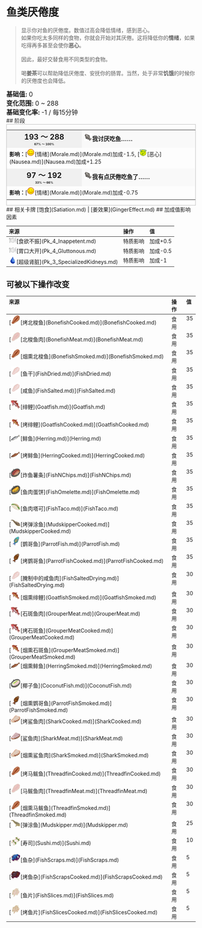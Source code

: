 # 鱼类<nobr>厌倦度</nobr>  
> 显示你对鱼的厌倦度。数值过高会降低情绪，感到恶心。  
> 如果你吃太多同样的食物，你就会开始对其厌倦。这将降低你的<b>情绪</b>，如果吃得再多甚至会使你<b>恶心</b>。<br><br>因此，最好交替食用不同类型的食物。<br><br>喝<b>姜茶</b>可以帮助降低厌倦度、安抚你的肠胃。当然，处于非常<b>饥饿</b>的时候你的厌倦度也会降低。  
  
<div style="font-size:1.2em"><b>基础值: </b> 0 </div>  
<div style="font-size:1.2em"><b>变化范围: </b> 0 ~ 288 </div>  
<div style="font-size:1.2em"><b>基础变化率: </b> -1 / 每15分钟 </div>  
## 阶段  
<div  style="border:1px solid #BBB"><table><tr style="height:2em;"><td style="background-color:#F0F0F0;text-align:center;width:180px;font-size:1.4em;font-weight:bold;vertical-align:middle;"><div>193 ～ 288<div><div style="font-size:0.4em">67% ～ 100%</div></td><td colspan=2 style="font-size:1.1em;vertical-align:middle;background-color:#F9F9F9;"><div><b><div style="width:20px;display:inline-block;text-align:center"><img decoding="async" src="../wiki/Sprite/SaturationFish.png" href="a.md" style="max-width:20px;max-height:20px;"></div>我讨厌吃鱼……</b></div><div style="font-size:0.8em;padding-top:4px;"></div></td></tr><tr><td colspan=2><b>影响：</b>[<div style="width:20px;display:inline-block;text-align:center"><img decoding="async" src="../wiki/Sprite/Content.png" href="a.md" style="max-width:20px;max-height:20px;"></div>[情绪](Morale.md)](Morale.md)加成-1.5, [<div style="width:20px;display:inline-block;text-align:center"><img decoding="async" src="../wiki/Sprite/Dizzy.png" href="a.md" style="max-width:20px;max-height:20px;"></div>[恶心](Nausea.md)](Nausea.md)加成+1.25</td></tr><tr><td colspan=2></td></tr><tr style="height:2em;"><td style="background-color:#F0F0F0;text-align:center;width:180px;font-size:1.4em;font-weight:bold;vertical-align:middle;"><div>97 ～ 192<div><div style="font-size:0.4em">33% ～ 66%</div></td><td colspan=2 style="font-size:1.1em;vertical-align:middle;background-color:#F9F9F9;"><div><b><div style="width:20px;display:inline-block;text-align:center"><img decoding="async" src="../wiki/Sprite/SaturationFish.png" href="a.md" style="max-width:20px;max-height:20px;"></div>我有点厌倦吃鱼了……</b></div><div style="font-size:0.8em;padding-top:4px;"></div></td></tr><tr><td colspan=2><b>影响：</b>[<div style="width:20px;display:inline-block;text-align:center"><img decoding="async" src="../wiki/Sprite/Content.png" href="a.md" style="max-width:20px;max-height:20px;"></div>[情绪](Morale.md)](Morale.md)加成-0.75</td></tr><tr><td colspan=2></td></tr></table></div>  
## 相关卡牌  
[饱食](Satiation.md)  |  [姜效果](GingerEffect.md)  
## 加成值影响因素  
<table class="table table-bordered" data-toggle="table"  ><thead style=""><tr ><th  style="text-align:left;vertical-align:top;"  >来源</th><th  style="text-align:left;vertical-align:top;"  >操作</th><th  style="text-align:left;vertical-align:top;"  >值</th></tr></thead><tr ><td  style="text-align:left;vertical-align:top;"  ><div style="width:20px;display:inline-block;text-align:center"><img decoding="async" src="../wiki/Sprite/Appetite.png" href="a.md" style="max-width:20px;max-height:20px;"></div>[食欲不振](Pk_4_Inappetent.md)</td><td  style="text-align:left;vertical-align:top;"  >特质影响</td><td  style="text-align:left;vertical-align:top;"  >加成+0.5</td></tr><tr ><td  style="text-align:left;vertical-align:top;"  ><div style="width:20px;display:inline-block;text-align:center"><img decoding="async" src="../wiki/Sprite/Appetite.png" href="a.md" style="max-width:20px;max-height:20px;"></div>[胃口大开](Pk_4_Gluttonous.md)</td><td  style="text-align:left;vertical-align:top;"  >特质影响</td><td  style="text-align:left;vertical-align:top;"  >加成-0.5</td></tr><tr ><td  style="text-align:left;vertical-align:top;"  ><div style="width:20px;display:inline-block;text-align:center"><img decoding="async" src="../wiki/Sprite/Thirst.png" href="a.md" style="max-width:20px;max-height:20px;"></div>[超级肾脏](Pk_3_SpecializedKidneys.md)</td><td  style="text-align:left;vertical-align:top;"  >特质影响</td><td  style="text-align:left;vertical-align:top;"  >加成-1</td></tr></tbody></table>  
  
## 可被以下操作改变  
<table class="table table-bordered" data-toggle="table"  ><thead style=""><tr ><th  style="text-align:left;vertical-align:top;"  >来源</th><th  style="text-align:left;vertical-align:top;"  >操作</th><th  style="text-align:left;vertical-align:top;"  data-sortable="true"  >值</th></tr></thead><tr ><td  style="text-align:left;vertical-align:top;"  >[<div style="width:25px;display:inline-block;text-align:center"><img decoding="async" src="../wiki/Sprite/BonefishMeatCooked.png" href="a.md" style="max-width:25px;max-height:25px;"></div>[烤北梭鱼](BonefishCooked.md)](BonefishCooked.md)</td><td  style="text-align:left;vertical-align:top;"  >食用</td><td  style="text-align:left;vertical-align:top;"  >35</td></tr><tr ><td  style="text-align:left;vertical-align:top;"  >[<div style="width:25px;display:inline-block;text-align:center"><img decoding="async" src="../wiki/Sprite/BonefishMeat.png" href="a.md" style="max-width:25px;max-height:25px;"></div>[北梭鱼肉](BonefishMeat.md)](BonefishMeat.md)</td><td  style="text-align:left;vertical-align:top;"  >食用</td><td  style="text-align:left;vertical-align:top;"  >35</td></tr><tr ><td  style="text-align:left;vertical-align:top;"  >[<div style="width:25px;display:inline-block;text-align:center"><img decoding="async" src="../wiki/Sprite/BonefishMeatCooked.png" href="a.md" style="max-width:25px;max-height:25px;"></div>[烟熏北梭鱼](BonefishSmoked.md)](BonefishSmoked.md)</td><td  style="text-align:left;vertical-align:top;"  >食用</td><td  style="text-align:left;vertical-align:top;"  >35</td></tr><tr ><td  style="text-align:left;vertical-align:top;"  >[<div style="width:25px;display:inline-block;text-align:center"><img decoding="async" src="../wiki/Sprite/BonefishDrying.png" href="a.md" style="max-width:25px;max-height:25px;"></div>[鱼干](FishDried.md)](FishDried.md)</td><td  style="text-align:left;vertical-align:top;"  >食用</td><td  style="text-align:left;vertical-align:top;"  >35</td></tr><tr ><td  style="text-align:left;vertical-align:top;"  >[<div style="width:25px;display:inline-block;text-align:center"><img decoding="async" src="../wiki/Sprite/BonefishDrying.png" href="a.md" style="max-width:25px;max-height:25px;"></div>[咸鱼](FishSalted.md)](FishSalted.md)</td><td  style="text-align:left;vertical-align:top;"  >食用</td><td  style="text-align:left;vertical-align:top;"  >35</td></tr><tr ><td  style="text-align:left;vertical-align:top;"  >[<div style="width:25px;display:inline-block;text-align:center"><img decoding="async" src="../wiki/Sprite/Goatfish.png" href="a.md" style="max-width:25px;max-height:25px;"></div>[绯鲤](Goatfish.md)](Goatfish.md)</td><td  style="text-align:left;vertical-align:top;"  >食用</td><td  style="text-align:left;vertical-align:top;"  >35</td></tr><tr ><td  style="text-align:left;vertical-align:top;"  >[<div style="width:25px;display:inline-block;text-align:center"><img decoding="async" src="../wiki/Sprite/GoatfishCooked.png" href="a.md" style="max-width:25px;max-height:25px;"></div>[烤绯鲤](GoatfishCooked.md)](GoatfishCooked.md)</td><td  style="text-align:left;vertical-align:top;"  >食用</td><td  style="text-align:left;vertical-align:top;"  >35</td></tr><tr ><td  style="text-align:left;vertical-align:top;"  >[<div style="width:25px;display:inline-block;text-align:center"><img decoding="async" src="../wiki/Sprite/Herring.png" href="a.md" style="max-width:25px;max-height:25px;"></div>[鲱鱼](Herring.md)](Herring.md)</td><td  style="text-align:left;vertical-align:top;"  >食用</td><td  style="text-align:left;vertical-align:top;"  >35</td></tr><tr ><td  style="text-align:left;vertical-align:top;"  >[<div style="width:25px;display:inline-block;text-align:center"><img decoding="async" src="../wiki/Sprite/HerringCooked.png" href="a.md" style="max-width:25px;max-height:25px;"></div>[烤鲱鱼](HerringCooked.md)](HerringCooked.md)</td><td  style="text-align:left;vertical-align:top;"  >食用</td><td  style="text-align:left;vertical-align:top;"  >35</td></tr><tr ><td  style="text-align:left;vertical-align:top;"  >[<div style="width:25px;display:inline-block;text-align:center"><img decoding="async" src="../wiki/Sprite/FishNChips.png" href="a.md" style="max-width:25px;max-height:25px;"></div>[炸鱼薯条](FishNChips.md)](FishNChips.md)</td><td  style="text-align:left;vertical-align:top;"  >食用</td><td  style="text-align:left;vertical-align:top;"  >35</td></tr><tr ><td  style="text-align:left;vertical-align:top;"  >[<div style="width:25px;display:inline-block;text-align:center"><img decoding="async" src="../wiki/Sprite/FishOmelette.png" href="a.md" style="max-width:25px;max-height:25px;"></div>[鱼肉蛋饼](FishOmelette.md)](FishOmelette.md)</td><td  style="text-align:left;vertical-align:top;"  >食用</td><td  style="text-align:left;vertical-align:top;"  >35</td></tr><tr ><td  style="text-align:left;vertical-align:top;"  >[<div style="width:25px;display:inline-block;text-align:center"><img decoding="async" src="../wiki/Sprite/FishTaco.png" href="a.md" style="max-width:25px;max-height:25px;"></div>[鱼肉塔可](FishTaco.md)](FishTaco.md)</td><td  style="text-align:left;vertical-align:top;"  >食用</td><td  style="text-align:left;vertical-align:top;"  >35</td></tr><tr ><td  style="text-align:left;vertical-align:top;"  >[<div style="width:25px;display:inline-block;text-align:center"><img decoding="async" src="../wiki/Sprite/MudskipperCooked.png" href="a.md" style="max-width:25px;max-height:25px;"></div>[烤弹涂鱼](MudskipperCooked.md)](MudskipperCooked.md)</td><td  style="text-align:left;vertical-align:top;"  >食用</td><td  style="text-align:left;vertical-align:top;"  >35</td></tr><tr ><td  style="text-align:left;vertical-align:top;"  >[<div style="width:25px;display:inline-block;text-align:center"><img decoding="async" src="../wiki/Sprite/ParrotFish.png" href="a.md" style="max-width:25px;max-height:25px;"></div>[鹦哥鱼](ParrotFish.md)](ParrotFish.md)</td><td  style="text-align:left;vertical-align:top;"  >食用</td><td  style="text-align:left;vertical-align:top;"  >35</td></tr><tr ><td  style="text-align:left;vertical-align:top;"  >[<div style="width:25px;display:inline-block;text-align:center"><img decoding="async" src="../wiki/Sprite/ParrotFishCooked.png" href="a.md" style="max-width:25px;max-height:25px;"></div>[烤鹦哥鱼](ParrotFishCooked.md)](ParrotFishCooked.md)</td><td  style="text-align:left;vertical-align:top;"  >食用</td><td  style="text-align:left;vertical-align:top;"  >35</td></tr><tr ><td  style="text-align:left;vertical-align:top;"  >[<div style="width:25px;display:inline-block;text-align:center"><img decoding="async" src="../wiki/Sprite/BonefishDrying.png" href="a.md" style="max-width:25px;max-height:25px;"></div>[腌制中的咸鱼肉](FishSaltedDrying.md)](FishSaltedDrying.md)</td><td  style="text-align:left;vertical-align:top;"  >食用</td><td  style="text-align:left;vertical-align:top;"  >30</td></tr><tr ><td  style="text-align:left;vertical-align:top;"  >[<div style="width:25px;display:inline-block;text-align:center"><img decoding="async" src="../wiki/Sprite/GoatfishCooked.png" href="a.md" style="max-width:25px;max-height:25px;"></div>[烟熏绯鲤](GoatfishSmoked.md)](GoatfishSmoked.md)</td><td  style="text-align:left;vertical-align:top;"  >食用</td><td  style="text-align:left;vertical-align:top;"  >30</td></tr><tr ><td  style="text-align:left;vertical-align:top;"  >[<div style="width:25px;display:inline-block;text-align:center"><img decoding="async" src="../wiki/Sprite/Goatfish.png" href="a.md" style="max-width:25px;max-height:25px;"></div>[石斑鱼肉](GrouperMeat.md)](GrouperMeat.md)</td><td  style="text-align:left;vertical-align:top;"  >食用</td><td  style="text-align:left;vertical-align:top;"  >30</td></tr><tr ><td  style="text-align:left;vertical-align:top;"  >[<div style="width:25px;display:inline-block;text-align:center"><img decoding="async" src="../wiki/Sprite/Goatfish.png" href="a.md" style="max-width:25px;max-height:25px;"></div>[烤石斑鱼](GrouperMeatCooked.md)](GrouperMeatCooked.md)</td><td  style="text-align:left;vertical-align:top;"  >食用</td><td  style="text-align:left;vertical-align:top;"  >30</td></tr><tr ><td  style="text-align:left;vertical-align:top;"  >[<div style="width:25px;display:inline-block;text-align:center"><img decoding="async" src="../wiki/Sprite/GoatfishCooked.png" href="a.md" style="max-width:25px;max-height:25px;"></div>[烟熏石斑鱼](GrouperMeatSmoked.md)](GrouperMeatSmoked.md)</td><td  style="text-align:left;vertical-align:top;"  >食用</td><td  style="text-align:left;vertical-align:top;"  >30</td></tr><tr ><td  style="text-align:left;vertical-align:top;"  >[<div style="width:25px;display:inline-block;text-align:center"><img decoding="async" src="../wiki/Sprite/HerringCooked.png" href="a.md" style="max-width:25px;max-height:25px;"></div>[烟熏鲱鱼](HerringSmoked.md)](HerringSmoked.md)</td><td  style="text-align:left;vertical-align:top;"  >食用</td><td  style="text-align:left;vertical-align:top;"  >30</td></tr><tr ><td  style="text-align:left;vertical-align:top;"  >[<div style="width:25px;display:inline-block;text-align:center"><img decoding="async" src="../wiki/Sprite/CoconutFish.png" href="a.md" style="max-width:25px;max-height:25px;"></div>[椰子鱼](CoconutFish.md)](CoconutFish.md)</td><td  style="text-align:left;vertical-align:top;"  >食用</td><td  style="text-align:left;vertical-align:top;"  >30</td></tr><tr ><td  style="text-align:left;vertical-align:top;"  >[<div style="width:25px;display:inline-block;text-align:center"><img decoding="async" src="../wiki/Sprite/ParrotFishCooked.png" href="a.md" style="max-width:25px;max-height:25px;"></div>[烟熏鹦哥鱼](ParrotFishSmoked.md)](ParrotFishSmoked.md)</td><td  style="text-align:left;vertical-align:top;"  >食用</td><td  style="text-align:left;vertical-align:top;"  >30</td></tr><tr ><td  style="text-align:left;vertical-align:top;"  >[<div style="width:25px;display:inline-block;text-align:center"><img decoding="async" src="../wiki/Sprite/SharkMeatCooked.png" href="a.md" style="max-width:25px;max-height:25px;"></div>[烤鲨鱼肉](SharkCooked.md)](SharkCooked.md)</td><td  style="text-align:left;vertical-align:top;"  >食用</td><td  style="text-align:left;vertical-align:top;"  >30</td></tr><tr ><td  style="text-align:left;vertical-align:top;"  >[<div style="width:25px;display:inline-block;text-align:center"><img decoding="async" src="../wiki/Sprite/SharkMeat.png" href="a.md" style="max-width:25px;max-height:25px;"></div>[鲨鱼肉](SharkMeat.md)](SharkMeat.md)</td><td  style="text-align:left;vertical-align:top;"  >食用</td><td  style="text-align:left;vertical-align:top;"  >30</td></tr><tr ><td  style="text-align:left;vertical-align:top;"  >[<div style="width:25px;display:inline-block;text-align:center"><img decoding="async" src="../wiki/Sprite/SharkMeatCooked.png" href="a.md" style="max-width:25px;max-height:25px;"></div>[烟熏鲨鱼肉](SharkSmoked.md)](SharkSmoked.md)</td><td  style="text-align:left;vertical-align:top;"  >食用</td><td  style="text-align:left;vertical-align:top;"  >30</td></tr><tr ><td  style="text-align:left;vertical-align:top;"  >[<div style="width:25px;display:inline-block;text-align:center"><img decoding="async" src="../wiki/Sprite/BonefishMeatCooked.png" href="a.md" style="max-width:25px;max-height:25px;"></div>[烤马鲅鱼](ThreadfinCooked.md)](ThreadfinCooked.md)</td><td  style="text-align:left;vertical-align:top;"  >食用</td><td  style="text-align:left;vertical-align:top;"  >30</td></tr><tr ><td  style="text-align:left;vertical-align:top;"  >[<div style="width:25px;display:inline-block;text-align:center"><img decoding="async" src="../wiki/Sprite/BonefishMeat.png" href="a.md" style="max-width:25px;max-height:25px;"></div>[马鲅鱼肉](ThreadfinMeat.md)](ThreadfinMeat.md)</td><td  style="text-align:left;vertical-align:top;"  >食用</td><td  style="text-align:left;vertical-align:top;"  >30</td></tr><tr ><td  style="text-align:left;vertical-align:top;"  >[<div style="width:25px;display:inline-block;text-align:center"><img decoding="async" src="../wiki/Sprite/BonefishMeatCooked.png" href="a.md" style="max-width:25px;max-height:25px;"></div>[烟熏马鲅鱼](ThreadfinSmoked.md)](ThreadfinSmoked.md)</td><td  style="text-align:left;vertical-align:top;"  >食用</td><td  style="text-align:left;vertical-align:top;"  >30</td></tr><tr ><td  style="text-align:left;vertical-align:top;"  >[<div style="width:25px;display:inline-block;text-align:center"><img decoding="async" src="../wiki/Sprite/Mudskipper.png" href="a.md" style="max-width:25px;max-height:25px;"></div>[弹涂鱼](Mudskipper.md)](Mudskipper.md)</td><td  style="text-align:left;vertical-align:top;"  >食用</td><td  style="text-align:left;vertical-align:top;"  >25</td></tr><tr ><td  style="text-align:left;vertical-align:top;"  >[<div style="width:25px;display:inline-block;text-align:center"><img decoding="async" src="../wiki/Sprite/Sushi.png" href="a.md" style="max-width:25px;max-height:25px;"></div>[寿司](Sushi.md)](Sushi.md)</td><td  style="text-align:left;vertical-align:top;"  >食用</td><td  style="text-align:left;vertical-align:top;"  >10</td></tr><tr ><td  style="text-align:left;vertical-align:top;"  >[<div style="width:25px;display:inline-block;text-align:center"><img decoding="async" src="../wiki/Sprite/FishScraps.png" href="a.md" style="max-width:25px;max-height:25px;"></div>[鱼杂](FishScraps.md)](FishScraps.md)</td><td  style="text-align:left;vertical-align:top;"  >食用</td><td  style="text-align:left;vertical-align:top;"  >5</td></tr><tr ><td  style="text-align:left;vertical-align:top;"  >[<div style="width:25px;display:inline-block;text-align:center"><img decoding="async" src="../wiki/Sprite/FishScrapsRoasted.png" href="a.md" style="max-width:25px;max-height:25px;"></div>[烤鱼杂](FishScrapsCooked.md)](FishScrapsCooked.md)</td><td  style="text-align:left;vertical-align:top;"  >食用</td><td  style="text-align:left;vertical-align:top;"  >5</td></tr><tr ><td  style="text-align:left;vertical-align:top;"  >[<div style="width:25px;display:inline-block;text-align:center"><img decoding="async" src="../wiki/Sprite/FishSlices.png" href="a.md" style="max-width:25px;max-height:25px;"></div>[鱼片](FishSlices.md)](FishSlices.md)</td><td  style="text-align:left;vertical-align:top;"  >食用</td><td  style="text-align:left;vertical-align:top;"  >5</td></tr><tr ><td  style="text-align:left;vertical-align:top;"  >[<div style="width:25px;display:inline-block;text-align:center"><img decoding="async" src="../wiki/Sprite/FishSlicesCooked.png" href="a.md" style="max-width:25px;max-height:25px;"></div>[烤鱼片](FishSlicesCooked.md)](FishSlicesCooked.md)</td><td  style="text-align:left;vertical-align:top;"  >食用</td><td  style="text-align:left;vertical-align:top;"  >5</td></tr></tbody></table>  
  


<script>document.title="鱼类<nobr>厌倦度</nobr> - 卡牌生存百科 Card Survival Wiki";</script>